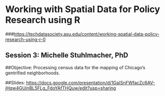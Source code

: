 # Working with Spatial Data for Policy Research using R
###https://techdatasociety.asu.edu/content/working-spatial-data-policy-research-using-r-0
## Session 3: Michelle Stuhlmacher, PhD

##Objective:
Processing census data for the mapping of Chicago’s gentrified neighborhoods.

##Slides:
https://docs.google.com/presentation/d/1GaISnFWfacZc6AV-jHqw4GUjnBL5FLg_FdoYAfTHQuw/edit?usp=sharing

